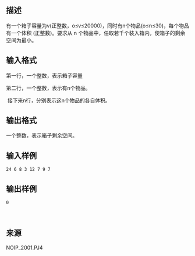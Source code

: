 ## 描述

有一个箱子容量为v(正整数，o≤v≤20000)，同时有n个物品(o≤n≤30)，每个物品有一个体积 (正整数)。要求从 n 个物品中，任取若千个装入箱内，使箱子的剩余空间为最小。

## 输入格式

<p> 第一行，一个整数，表示箱子容量   </p> <p> 第二行，一个整数，表示有n个物品。 </p> <p>  接下来n行，分别表示这n个物品的各自体积。 </p>

## 输出格式

一个整数，表示箱子剩余空间。

## 输入样例

```plaintext
24 6 8 3 12 7 9 7
```

## 输出样例

```plaintext
0
```



 

## 来源

NOIP_2001.PJ4

